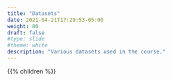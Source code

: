 ```yaml
---
title: "Datasets"
date: 2021-04-21T17:29:53-05:00
weight: 80
draft: false
#type: slide
#theme: white
description: "Various datasets used in the course."
---
```


{{% children %}}

